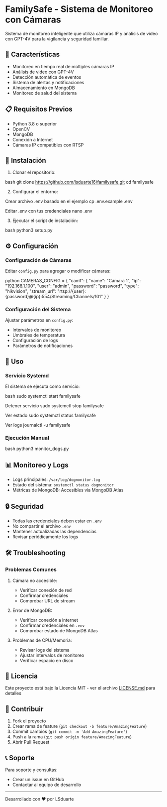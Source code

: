 # FamilySafe - Sistema de Monitoreo con Cámaras

Sistema de monitoreo inteligente que utiliza cámaras IP y análisis de video con GPT-4V para la vigilancia y seguridad familiar.

## 🚀 Características

- Monitoreo en tiempo real de múltiples cámaras IP
- Análisis de video con GPT-4V
- Detección automática de eventos
- Sistema de alertas y notificaciones
- Almacenamiento en MongoDB
- Monitoreo de salud del sistema

## 📋 Requisitos Previos

- Python 3.8 o superior
- OpenCV
- MongoDB
- Conexión a Internet
- Cámaras IP compatibles con RTSP

## 🔧 Instalación

1. Clonar el repositorio:

bash
git clone https://github.com/lsduarte16/familysafe.git
cd familysafe

2. Configurar el entorno:

Crear archivo .env basado en el ejemplo
cp .env.example .env

Editar .env con tus credenciales
nano .env

3. Ejecutar el script de instalación:

bash
python3 setup.py

## ⚙️ Configuración

### Configuración de Cámaras
Editar `config.py` para agregar o modificar cámaras:

python
CAMERAS_CONFIG = {
    "cam1": {
        "name": "Cámara 1",
        "ip": "192.168.1.100",
        "user": "admin",
        "password": "password",
        "type": "hikvision",
        "stream_url": "rtsp://{user}:{password}@{ip}:554/Streaming/Channels/101"
    }
}

### Configuración del Sistema
Ajustar parámetros en `config.py`:
- Intervalos de monitoreo
- Umbrales de temperatura
- Configuración de logs
- Parámetros de notificaciones

## 🚀 Uso

### Servicio Systemd
El sistema se ejecuta como servicio:

bash
sudo systemctl start familysafe

Detener servicio
sudo systemctl stop familysafe

Ver estado
sudo systemctl status familysafe

Ver logs
journalctl -u familysafe


### Ejecución Manual
bash
python3 monitor_dogs.py


## 📊 Monitoreo y Logs

- Logs principales: `/var/log/dogmonitor.log`
- Estado del sistema: `systemctl status dogmonitor`
- Métricas de MongoDB: Accesibles via MongoDB Atlas

## 🔒 Seguridad

- Todas las credenciales deben estar en `.env`
- No compartir el archivo `.env`
- Mantener actualizadas las dependencias
- Revisar periódicamente los logs

## 🛠️ Troubleshooting

### Problemas Comunes

1. Cámara no accesible:
   - Verificar conexión de red
   - Confirmar credenciales
   - Comprobar URL de stream

2. Error de MongoDB:
   - Verificar conexión a internet
   - Confirmar credenciales en `.env`
   - Comprobar estado de MongoDB Atlas

3. Problemas de CPU/Memoria:
   - Revisar logs del sistema
   - Ajustar intervalos de monitoreo
   - Verificar espacio en disco

## 📝 Licencia

Este proyecto está bajo la Licencia MIT - ver el archivo [LICENSE.md](LICENSE.md) para detalles

## 👥 Contribuir

1. Fork el proyecto
2. Crear rama de feature (`git checkout -b feature/AmazingFeature`)
3. Commit cambios (`git commit -m 'Add AmazingFeature'`)
4. Push a la rama (`git push origin feature/AmazingFeature`)
5. Abrir Pull Request

## 📞 Soporte

Para soporte y consultas:
- Crear un issue en GitHub
- Contactar al equipo de desarrollo

---
Desarrollado con ❤️ por LSduarte